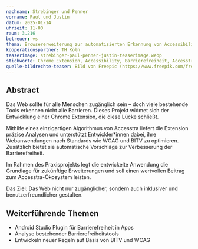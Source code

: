 ```yaml
---
nachname: Strebinger und Penner
vorname: Paul und Justin
datum: 2025-01-14
uhrzeit: 11-00
raum: 3.216 
betreuer: vs
thema: Browsererweiterung zur automatisierten Erkennung von Accessibility-Problemen im Web mit Accesstra
kooperationspartner: TH Köln
teaserimage: strebinger-paul-penner-justin-teaserimage.webp
stichworte: Chrome Extension, Accessibility, Barrierefreiheit, Accesstra, Web, European Accessibility Act, BITV, WCAG
quelle-bildrechte-teaser: Bild von Freepic (https://www.freepik.com/free-photo/group-people-working-together-office_7071607.htm#fromView=keyword&page=1&position=0&uuid=e4149cb3-3711-4599-9254-628a6ac1a8df)
---
```


## Abstract
Das Web sollte für alle Menschen zugänglich sein – doch viele bestehende Tools erkennen nicht alle Barrieren. Dieses Projekt widmet sich der Entwicklung einer Chrome Extension, die diese Lücke schließt.

Mithilfe eines einzigartigen Algorithmus von Accesstra liefert die Extension präzise Analysen und unterstützt Entwickler*innen dabei, ihre Webanwendungen nach Standards wie WCAG und BITV zu optimieren. Zusätzlich bietet sie automatische Vorschläge zur Verbesserung der Barrierefreiheit.

Im Rahmen des Praxisprojekts legt die entwickelte Anwendung die Grundlage für zukünftige Erweiterungen und soll einen wertvollen Beitrag zum Accesstra-Ökosystem leisten.

Das Ziel: Das Web nicht nur zugänglicher, sondern auch inklusiver und benutzerfreundlicher gestalten.

## Weiterführende Themen
- Android Studio Plugin für Barrierefreiheit in Apps
- Analyse bestehender Barrierefreiheitstools
- Entwickeln neuer Regeln auf Basis von BITV und WCAG